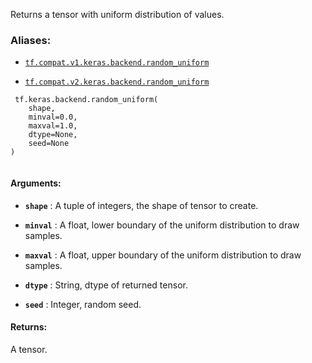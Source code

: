 Returns a tensor with uniform distribution of values.



### Aliases:

- [ `tf.compat.v1.keras.backend.random_uniform` ](/api_docs/python/tf/keras/backend/random_uniform)

- [ `tf.compat.v2.keras.backend.random_uniform` ](/api_docs/python/tf/keras/backend/random_uniform)



```
 tf.keras.backend.random_uniform(
    shape,
    minval=0.0,
    maxval=1.0,
    dtype=None,
    seed=None
)
 
```



#### Arguments:

- **`shape`** : A tuple of integers, the shape of tensor to create.

- **`minval`** : A float, lower boundary of the uniform distribution
to draw samples.

- **`maxval`** : A float, upper boundary of the uniform distribution
to draw samples.

- **`dtype`** : String, dtype of returned tensor.

- **`seed`** : Integer, random seed.



#### Returns:
A tensor.

